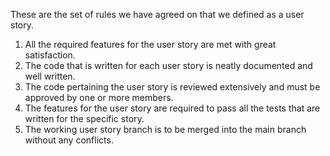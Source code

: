 These are the set of rules we have agreed on that we defined as a user story.

1. All the required features for the user story are met with great satisfaction.
2. The code that is written for each user story is neatly documented and well written.
3. The code pertaining the user story is reviewed extensively and must be approved by one or more members.
4. The features for the user story are required to pass all the tests that are written for the specific story.
5. The working user story branch is to be merged into the main branch without any conflicts. 
